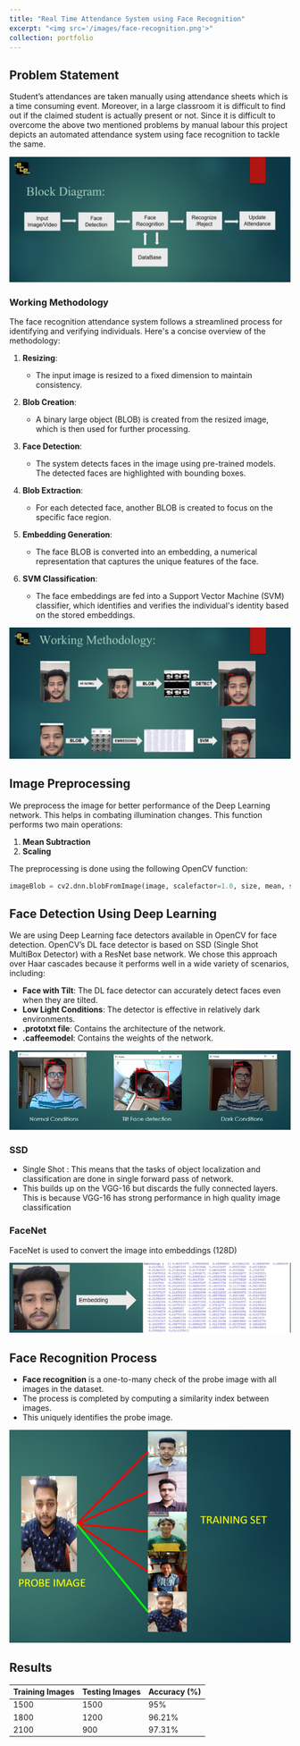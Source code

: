```yaml
---
title: "Real Time Attendance System using Face Recognition"
excerpt: "<img src='/images/face-recognition.png'>"
collection: portfolio
---
```


## Problem Statement
Student’s attendances are taken manually using attendance sheets which is a time consuming event. Moreover, in a large classroom it is difficult to find out if the claimed student is actually present or not. Since it is difficult to overcome the above two mentioned problems by manual labour this project depicts an automated attendance system using face recognition to tackle the same.


![Face_Recognition](/images/portfolio2-block-diagram.png)

### Working Methodology

The face recognition attendance system follows a streamlined process for identifying and verifying individuals. Here's a concise overview of the methodology:

1. **Resizing**:
   - The input image is resized to a fixed dimension to maintain consistency.

2. **Blob Creation**:
   - A binary large object (BLOB) is created from the resized image, which is then used for further processing.

3. **Face Detection**:
   - The system detects faces in the image using pre-trained models. The detected faces are highlighted with bounding boxes.

4. **Blob Extraction**:
   - For each detected face, another BLOB is created to focus on the specific face region.

5. **Embedding Generation**:
   - The face BLOB is converted into an embedding, a numerical representation that captures the unique features of the face.

6. **SVM Classification**:
   - The face embeddings are fed into a Support Vector Machine (SVM) classifier, which identifies and verifies the individual's identity based on the stored embeddings.

![Working](/images/working-methodology.png)

## Image Preprocessing 

We preprocess the image for better performance of the Deep Learning network. This helps in combating illumination changes. This function performs two main operations:

1. **Mean Subtraction**
2. **Scaling**

The preprocessing is done using the following OpenCV function:

```python
imageBlob = cv2.dnn.blobFromImage(image, scalefactor=1.0, size, mean, swapRB)
```

## Face Detection Using Deep Learning

We are using Deep Learning face detectors available in OpenCV for face detection. OpenCV’s DL face detector is based on SSD (Single Shot MultiBox Detector) with a ResNet base network. We chose this approach over Haar cascades because it performs well in a wide variety of scenarios, including:

- **Face with Tilt**: The DL face detector can accurately detect faces even when they are tilted.
- **Low Light Conditions**: The detector is effective in relatively dark environments.
- **.prototxt file**: Contains the architecture of the network.
- **.caffeemodel**: Contains the weights of the network.

![Face_Detection](/images/face-detect.png)

### SSD

- Single Shot : This means that the tasks of object localization and classification are done in single forward pass of network.
- This builds up on the VGG-16 but discards the fully connected layers. This is because VGG-16 has strong performance in high quality image classification

### FaceNet
FaceNet is used to convert the image into embeddings (128D)

![Embeddings](/images/Embeddings.png)

## Face Recognition Process

- **Face recognition** is a one-to-many check of the probe image with all images in the dataset.
- The process is completed by computing a similarity index between images.
- This uniquely identifies the probe image.

![FaceMatch](/images/face-match.png)

## Results

| Training Images | Testing Images | Accuracy (%) |
|-----------------|----------------|--------------|
| 1500            | 1500           | 95%          |
| 1800            | 1200           | 96.21%       |
| 2100            | 900            | 97.31%       |
